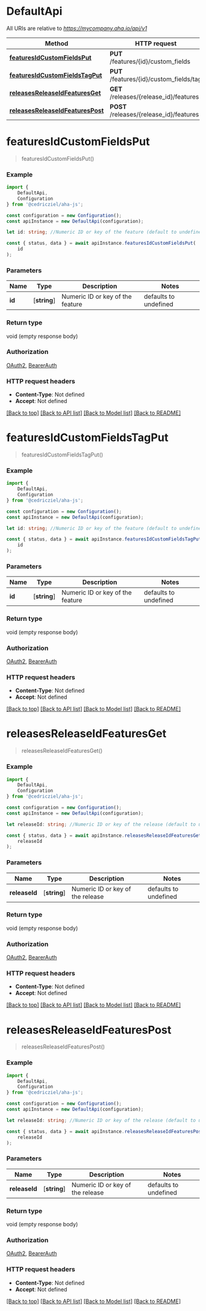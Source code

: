 # DefaultApi

All URIs are relative to *https://mycompany.aha.io/api/v1*

|Method | HTTP request | Description|
|------------- | ------------- | -------------|
|[**featuresIdCustomFieldsPut**](#featuresidcustomfieldsput) | **PUT** /features/{id}/custom_fields | |
|[**featuresIdCustomFieldsTagPut**](#featuresidcustomfieldstagput) | **PUT** /features/{id}/custom_fields/tag | |
|[**releasesReleaseIdFeaturesGet**](#releasesreleaseidfeaturesget) | **GET** /releases/{release_id}/features | |
|[**releasesReleaseIdFeaturesPost**](#releasesreleaseidfeaturespost) | **POST** /releases/{release_id}/features | |

# **featuresIdCustomFieldsPut**
> featuresIdCustomFieldsPut()


### Example

```typescript
import {
    DefaultApi,
    Configuration
} from '@cedricziel/aha-js';

const configuration = new Configuration();
const apiInstance = new DefaultApi(configuration);

let id: string; //Numeric ID or key of the feature (default to undefined)

const { status, data } = await apiInstance.featuresIdCustomFieldsPut(
    id
);
```

### Parameters

|Name | Type | Description  | Notes|
|------------- | ------------- | ------------- | -------------|
| **id** | [**string**] | Numeric ID or key of the feature | defaults to undefined|


### Return type

void (empty response body)

### Authorization

[OAuth2](../README.md#OAuth2), [BearerAuth](../README.md#BearerAuth)

### HTTP request headers

 - **Content-Type**: Not defined
 - **Accept**: Not defined


[[Back to top]](#) [[Back to API list]](../README.md#documentation-for-api-endpoints) [[Back to Model list]](../README.md#documentation-for-models) [[Back to README]](../README.md)

# **featuresIdCustomFieldsTagPut**
> featuresIdCustomFieldsTagPut()


### Example

```typescript
import {
    DefaultApi,
    Configuration
} from '@cedricziel/aha-js';

const configuration = new Configuration();
const apiInstance = new DefaultApi(configuration);

let id: string; //Numeric ID or key of the feature (default to undefined)

const { status, data } = await apiInstance.featuresIdCustomFieldsTagPut(
    id
);
```

### Parameters

|Name | Type | Description  | Notes|
|------------- | ------------- | ------------- | -------------|
| **id** | [**string**] | Numeric ID or key of the feature | defaults to undefined|


### Return type

void (empty response body)

### Authorization

[OAuth2](../README.md#OAuth2), [BearerAuth](../README.md#BearerAuth)

### HTTP request headers

 - **Content-Type**: Not defined
 - **Accept**: Not defined


[[Back to top]](#) [[Back to API list]](../README.md#documentation-for-api-endpoints) [[Back to Model list]](../README.md#documentation-for-models) [[Back to README]](../README.md)

# **releasesReleaseIdFeaturesGet**
> releasesReleaseIdFeaturesGet()


### Example

```typescript
import {
    DefaultApi,
    Configuration
} from '@cedricziel/aha-js';

const configuration = new Configuration();
const apiInstance = new DefaultApi(configuration);

let releaseId: string; //Numeric ID or key of the release (default to undefined)

const { status, data } = await apiInstance.releasesReleaseIdFeaturesGet(
    releaseId
);
```

### Parameters

|Name | Type | Description  | Notes|
|------------- | ------------- | ------------- | -------------|
| **releaseId** | [**string**] | Numeric ID or key of the release | defaults to undefined|


### Return type

void (empty response body)

### Authorization

[OAuth2](../README.md#OAuth2), [BearerAuth](../README.md#BearerAuth)

### HTTP request headers

 - **Content-Type**: Not defined
 - **Accept**: Not defined


[[Back to top]](#) [[Back to API list]](../README.md#documentation-for-api-endpoints) [[Back to Model list]](../README.md#documentation-for-models) [[Back to README]](../README.md)

# **releasesReleaseIdFeaturesPost**
> releasesReleaseIdFeaturesPost()


### Example

```typescript
import {
    DefaultApi,
    Configuration
} from '@cedricziel/aha-js';

const configuration = new Configuration();
const apiInstance = new DefaultApi(configuration);

let releaseId: string; //Numeric ID or key of the release (default to undefined)

const { status, data } = await apiInstance.releasesReleaseIdFeaturesPost(
    releaseId
);
```

### Parameters

|Name | Type | Description  | Notes|
|------------- | ------------- | ------------- | -------------|
| **releaseId** | [**string**] | Numeric ID or key of the release | defaults to undefined|


### Return type

void (empty response body)

### Authorization

[OAuth2](../README.md#OAuth2), [BearerAuth](../README.md#BearerAuth)

### HTTP request headers

 - **Content-Type**: Not defined
 - **Accept**: Not defined


[[Back to top]](#) [[Back to API list]](../README.md#documentation-for-api-endpoints) [[Back to Model list]](../README.md#documentation-for-models) [[Back to README]](../README.md)

